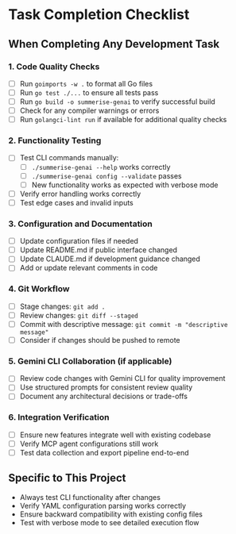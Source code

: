 # Task Completion Checklist

## When Completing Any Development Task

### 1. Code Quality Checks
- [ ] Run `goimports -w .` to format all Go files
- [ ] Run `go test ./...` to ensure all tests pass
- [ ] Run `go build -o summerise-genai` to verify successful build
- [ ] Check for any compiler warnings or errors
- [ ] Run `golangci-lint run` if available for additional quality checks

### 2. Functionality Testing
- [ ] Test CLI commands manually:
  - [ ] `./summerise-genai --help` works correctly
  - [ ] `./summerise-genai config --validate` passes
  - [ ] New functionality works as expected with verbose mode
- [ ] Verify error handling works correctly
- [ ] Test edge cases and invalid inputs

### 3. Configuration and Documentation
- [ ] Update configuration files if needed
- [ ] Update README.md if public interface changed
- [ ] Update CLAUDE.md if development guidance changed
- [ ] Add or update relevant comments in code

### 4. Git Workflow
- [ ] Stage changes: `git add .`
- [ ] Review changes: `git diff --staged`
- [ ] Commit with descriptive message: `git commit -m "descriptive message"`
- [ ] Consider if changes should be pushed to remote

### 5. Gemini CLI Collaboration (if applicable)
- [ ] Review code changes with Gemini CLI for quality improvement
- [ ] Use structured prompts for consistent review quality
- [ ] Document any architectural decisions or trade-offs

### 6. Integration Verification
- [ ] Ensure new features integrate well with existing codebase
- [ ] Verify MCP agent configurations still work
- [ ] Test data collection and export pipeline end-to-end

## Specific to This Project
- Always test CLI functionality after changes
- Verify YAML configuration parsing works correctly
- Ensure backward compatibility with existing config files
- Test with verbose mode to see detailed execution flow